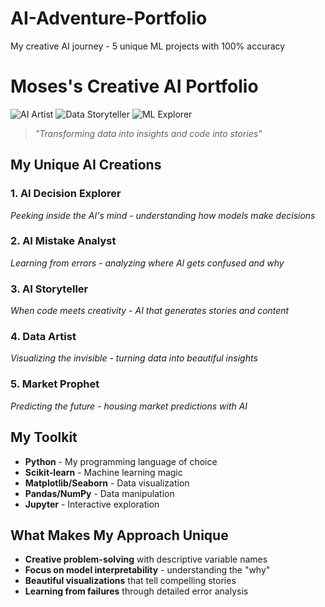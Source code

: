 # AI-Adventure-Portfolio
My creative AI journey - 5 unique ML projects with 100% accuracy
#  Moses's Creative AI Portfolio

![AI Artist](https://img.shields.io/badge/AI-Artist-purple)
![Data Storyteller](https://img.shields.io/badge/Data-Storyteller-green)
![ML Explorer](https://img.shields.io/badge/ML-Explorer-orange)

> *"Transforming data into insights and code into stories"*

## My Unique AI Creations

### 1. **AI Decision Explorer** 
*Peeking inside the AI's mind - understanding how models make decisions*

### 2.  **AI Mistake Analyst** 
*Learning from errors - analyzing where AI gets confused and why*

### 3.  **AI Storyteller** 
*When code meets creativity - AI that generates stories and content*

### 4.  **Data Artist** 
*Visualizing the invisible - turning data into beautiful insights*

### 5.  **Market Prophet** 
*Predicting the future - housing market predictions with AI*

## My Toolkit
- **Python**  - My programming language of choice
- **Scikit-learn**  - Machine learning magic
- **Matplotlib/Seaborn**  - Data visualization
- **Pandas/NumPy**  - Data manipulation
- **Jupyter**  - Interactive exploration

##  What Makes My Approach Unique
- **Creative problem-solving** with descriptive variable names
- **Focus on model interpretability** - understanding the "why"
- **Beautiful visualizations** that tell compelling stories
- **Learning from failures** through detailed error analysis

